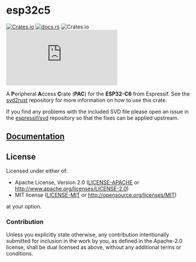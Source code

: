 # esp32c5

[![Crates.io](https://img.shields.io/crates/v/esp32c5?labelColor=1C2C2E&color=C96329&logo=Rust&style=flat-square)](https://crates.io/crates/esp32c5)
[![docs.rs](https://img.shields.io/docsrs/esp32c5?labelColor=1C2C2E&color=C96329&logo=rust&style=flat-square)](https://docs.rs/esp32c5)
![Crates.io](https://img.shields.io/crates/l/esp32c5?labelColor=1C2C2E&style=flat-square)
[![Matrix](https://img.shields.io/matrix/esp-rs:matrix.org?label=join%20matrix&labelColor=1C2C2E&color=BEC5C9&logo=matrix&style=flat-square)](https://matrix.to/#/#esp-rs:matrix.org)

A **P**eripheral **A**ccess **C**rate (**PAC**) for the **ESP32-C6** from Espressif. See the [svd2rust] repository for more information on how to use this crate.

If you find any problems with the included SVD file please open an issue in the [espressif/svd] repository so that the fixes can be applied upstream.

[svd2rust]: https://github.com/rust-embedded/svd2rust
[espressif/svd]: https://github.com/espressif/svd

## [Documentation](https://docs.rs/esp32c5)

## License

Licensed under either of:

- Apache License, Version 2.0 ([LICENSE-APACHE](../LICENSE-APACHE) or http://www.apache.org/licenses/LICENSE-2.0)
- MIT license ([LICENSE-MIT](../LICENSE-MIT) or http://opensource.org/licenses/MIT)

at your option.

### Contribution

Unless you explicitly state otherwise, any contribution intentionally submitted for inclusion in
the work by you, as defined in the Apache-2.0 license, shall be dual licensed as above, without
any additional terms or conditions.
